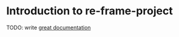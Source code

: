 # Introduction to re-frame-project

TODO: write [great documentation](http://jacobian.org/writing/what-to-write/)
